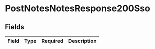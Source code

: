 # PostNotesNotesResponse200Sso


## Fields

| Field       | Type        | Required    | Description |
| ----------- | ----------- | ----------- | ----------- |
